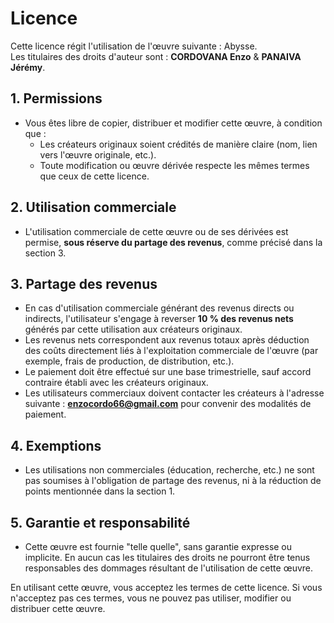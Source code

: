 # Licence

Cette licence régit l'utilisation de l'œuvre suivante : Abysse.  
Les titulaires des droits d'auteur sont : **CORDOVANA Enzo** & **PANAIVA Jérémy**.

## 1. Permissions
- Vous êtes libre de copier, distribuer et modifier cette œuvre, à condition que :
  - Les créateurs originaux soient crédités de manière claire (nom, lien vers l'œuvre originale, etc.).
  - Toute modification ou œuvre dérivée respecte les mêmes termes que ceux de cette licence.

## 2. Utilisation commerciale
- L'utilisation commerciale de cette œuvre ou de ses dérivées est permise, **sous réserve du partage des revenus**, comme précisé dans la section 3.

## 3. Partage des revenus
- En cas d'utilisation commerciale générant des revenus directs ou indirects, l'utilisateur s'engage à reverser **10 % des revenus nets** générés par cette utilisation aux créateurs originaux.
- Les revenus nets correspondent aux revenus totaux après déduction des coûts directement liés à l'exploitation commerciale de l'œuvre (par exemple, frais de production, de distribution, etc.).
- Le paiement doit être effectué sur une base trimestrielle, sauf accord contraire établi avec les créateurs originaux.
- Les utilisateurs commerciaux doivent contacter les créateurs à l'adresse suivante : **enzocordo66@gmail.com** pour convenir des modalités de paiement.

## 4. Exemptions
- Les utilisations non commerciales (éducation, recherche, etc.) ne sont pas soumises à l'obligation de partage des revenus, ni à la réduction de points mentionnée dans la section 1.

## 5. Garantie et responsabilité
- Cette œuvre est fournie "telle quelle", sans garantie expresse ou implicite. En aucun cas les titulaires des droits ne pourront être tenus responsables des dommages résultant de l'utilisation de cette œuvre.

En utilisant cette œuvre, vous acceptez les termes de cette licence. Si vous n'acceptez pas ces termes, vous ne pouvez pas utiliser, modifier ou distribuer cette œuvre.
